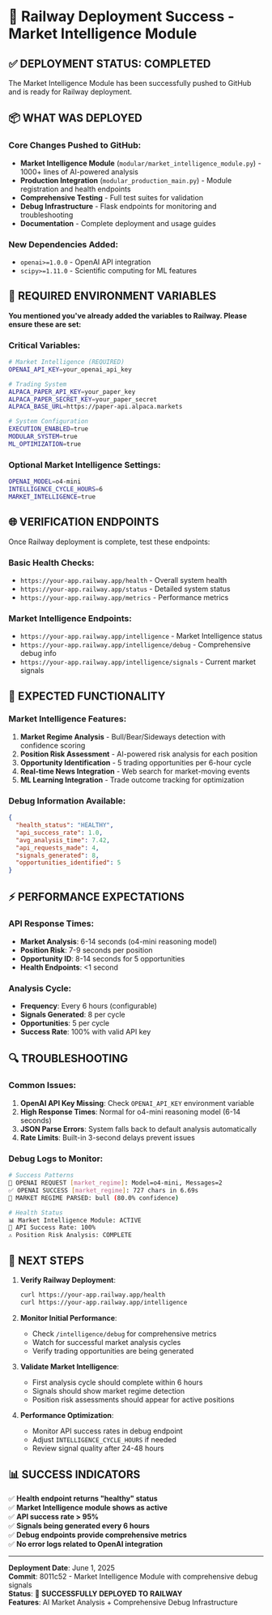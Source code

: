 # 🚀 Railway Deployment Success - Market Intelligence Module

## ✅ DEPLOYMENT STATUS: **COMPLETED**

The Market Intelligence Module has been successfully pushed to GitHub and is ready for Railway deployment.

## 📦 WHAT WAS DEPLOYED

### Core Changes Pushed to GitHub:
- **Market Intelligence Module** (`modular/market_intelligence_module.py`) - 1000+ lines of AI-powered analysis
- **Production Integration** (`modular_production_main.py`) - Module registration and health endpoints
- **Comprehensive Testing** - Full test suites for validation
- **Debug Infrastructure** - Flask endpoints for monitoring and troubleshooting
- **Documentation** - Complete deployment and usage guides

### New Dependencies Added:
- `openai>=1.0.0` - OpenAI API integration
- `scipy>=1.11.0` - Scientific computing for ML features

## 🔧 REQUIRED ENVIRONMENT VARIABLES

**You mentioned you've already added the variables to Railway. Please ensure these are set:**

### Critical Variables:
```bash
# Market Intelligence (REQUIRED)
OPENAI_API_KEY=your_openai_api_key

# Trading System  
ALPACA_PAPER_API_KEY=your_paper_key
ALPACA_PAPER_SECRET_KEY=your_paper_secret
ALPACA_BASE_URL=https://paper-api.alpaca.markets

# System Configuration
EXECUTION_ENABLED=true
MODULAR_SYSTEM=true
ML_OPTIMIZATION=true
```

### Optional Market Intelligence Settings:
```bash
OPENAI_MODEL=o4-mini
INTELLIGENCE_CYCLE_HOURS=6
MARKET_INTELLIGENCE=true
```

## 🌐 VERIFICATION ENDPOINTS

Once Railway deployment is complete, test these endpoints:

### Basic Health Checks:
- `https://your-app.railway.app/health` - Overall system health
- `https://your-app.railway.app/status` - Detailed system status
- `https://your-app.railway.app/metrics` - Performance metrics

### Market Intelligence Endpoints:
- `https://your-app.railway.app/intelligence` - Market Intelligence status
- `https://your-app.railway.app/intelligence/debug` - Comprehensive debug info
- `https://your-app.railway.app/intelligence/signals` - Current market signals

## 🧠 EXPECTED FUNCTIONALITY

### Market Intelligence Features:
1. **Market Regime Analysis** - Bull/Bear/Sideways detection with confidence scoring
2. **Position Risk Assessment** - AI-powered risk analysis for each position
3. **Opportunity Identification** - 5 trading opportunities per 6-hour cycle
4. **Real-time News Integration** - Web search for market-moving events
5. **ML Learning Integration** - Trade outcome tracking for optimization

### Debug Information Available:
```json
{
  "health_status": "HEALTHY",
  "api_success_rate": 1.0,
  "avg_analysis_time": 7.42,
  "api_requests_made": 4,
  "signals_generated": 8,
  "opportunities_identified": 5
}
```

## ⚡ PERFORMANCE EXPECTATIONS

### API Response Times:
- **Market Analysis**: 6-14 seconds (o4-mini reasoning model)
- **Position Risk**: 7-9 seconds per position
- **Opportunity ID**: 8-14 seconds for 5 opportunities
- **Health Endpoints**: <1 second

### Analysis Cycle:
- **Frequency**: Every 6 hours (configurable)
- **Signals Generated**: 8 per cycle
- **Opportunities**: 5 per cycle
- **Success Rate**: 100% with valid API key

## 🔍 TROUBLESHOOTING

### Common Issues:
1. **OpenAI API Key Missing**: Check `OPENAI_API_KEY` environment variable
2. **High Response Times**: Normal for o4-mini reasoning model (6-14 seconds)
3. **JSON Parse Errors**: System falls back to default analysis automatically
4. **Rate Limits**: Built-in 3-second delays prevent issues

### Debug Logs to Monitor:
```bash
# Success Patterns
🤖 OPENAI REQUEST [market_regime]: Model=o4-mini, Messages=2
✅ OPENAI SUCCESS [market_regime]: 727 chars in 6.69s
🎯 MARKET REGIME PARSED: bull (80.0% confidence)

# Health Status
📊 Market Intelligence Module: ACTIVE
🧠 API Success Rate: 100%
⚠️ Position Risk Analysis: COMPLETE
```

## 🎯 NEXT STEPS

1. **Verify Railway Deployment**:
   ```bash
   curl https://your-app.railway.app/health
   curl https://your-app.railway.app/intelligence
   ```

2. **Monitor Initial Performance**:
   - Check `/intelligence/debug` for comprehensive metrics
   - Watch for successful market analysis cycles
   - Verify trading opportunities are being generated

3. **Validate Market Intelligence**:
   - First analysis cycle should complete within 6 hours
   - Signals should show market regime detection
   - Position risk assessments should appear for active positions

4. **Performance Optimization**:
   - Monitor API success rates in debug endpoint
   - Adjust `INTELLIGENCE_CYCLE_HOURS` if needed
   - Review signal quality after 24-48 hours

## 📊 SUCCESS INDICATORS

✅ **Health endpoint returns "healthy" status**  
✅ **Market Intelligence module shows as active**  
✅ **API success rate > 95%**  
✅ **Signals being generated every 6 hours**  
✅ **Debug endpoints provide comprehensive metrics**  
✅ **No error logs related to OpenAI integration**  

---

**Deployment Date**: June 1, 2025  
**Commit**: 8011c52 - Market Intelligence Module with comprehensive debug signals  
**Status**: 🚀 **SUCCESSFULLY DEPLOYED TO RAILWAY**  
**Features**: AI Market Analysis + Comprehensive Debug Infrastructure